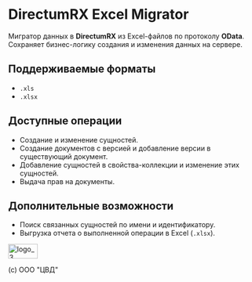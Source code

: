 # DirectumRX Excel Migrator

Мигратор данных в **DirectumRX** из Excel-файлов по протоколу **OData**.  
Сохраняет бизнес-логику создания и изменения данных на сервере.

## Поддерживаемые форматы
- `.xls`
- `.xlsx`

## Доступные операции
- Создание и изменение сущностей.
- Создание документов с версией и добавление версии в существующий документ.
- Добавление сущностей в свойства-коллекции и изменение этих сущностей.
- Выдача прав на документы.

## Дополнительные возможности
- Поиск связанных сущностей по имени и идентификатору.
- Выгрузка отчета о выполненной операции в Excel (`.xlsx`).

<img width="60" height="30" alt="logo_3" src="https://github.com/user-attachments/assets/f2ccb356-5a61-4dcf-8baa-f15ca1a42557" />

(с) ООО "ЦВД"
